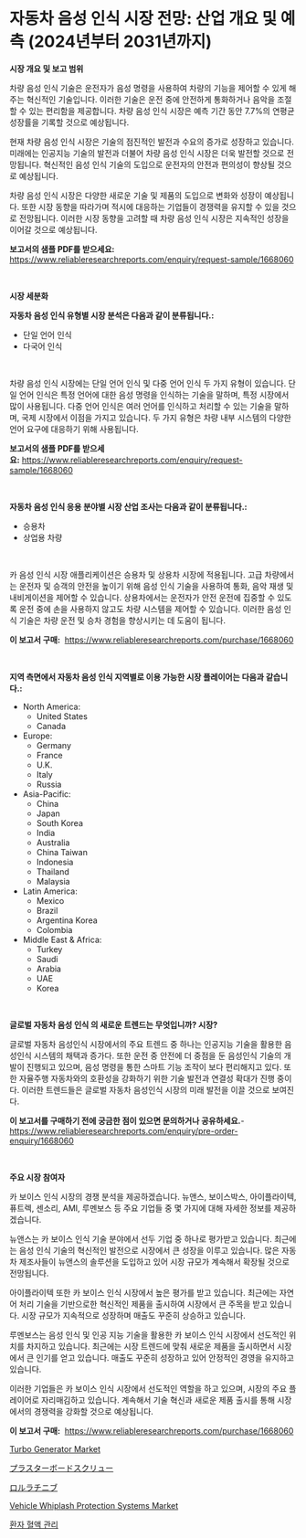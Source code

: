 <p><h1>자동차 음성 인식 시장 전망: 산업 개요 및 예측 (2024년부터 2031년까지)</h1></p><p><strong>시장 개요 및 보고 범위</strong></p>
<p><p>차량 음성 인식 기술은 운전자가 음성 명령을 사용하여 차량의 기능을 제어할 수 있게 해주는 혁신적인 기술입니다. 이러한 기술은 운전 중에 안전하게 통화하거나 음악을 조절할 수 있는 편리함을 제공합니다. 차량 음성 인식 시장은 예측 기간 동안 7.7%의 연평균 성장률을 기록할 것으로 예상됩니다.</p><p>현재 차량 음성 인식 시장은 기술의 점진적인 발전과 수요의 증가로 성장하고 있습니다. 미래에는 인공지능 기술의 발전과 더불어 차량 음성 인식 시장은 더욱 발전할 것으로 전망됩니다. 혁신적인 음성 인식 기술의 도입으로 운전자의 안전과 편의성이 향상될 것으로 예상됩니다.</p><p>차량 음성 인식 시장은 다양한 새로운 기술 및 제품의 도입으로 변화와 성장이 예상됩니다. 또한 시장 동향을 따라가며 적시에 대응하는 기업들이 경쟁력을 유지할 수 있을 것으로 전망됩니다. 이러한 시장 동향을 고려할 때 차량 음성 인식 시장은 지속적인 성장을 이어갈 것으로 예상됩니다.</p></p>
<p><strong>보고서의 샘플 PDF를 받으세요:</strong> <a href="https://www.reliableresearchreports.com/enquiry/request-sample/1668060">https://www.reliableresearchreports.com/enquiry/request-sample/1668060</a></p>
<p>&nbsp;</p>
<p><strong>시장 세분화</strong></p>
<p><strong>자동차 음성 인식 유형별 시장 분석은 다음과 같이 분류됩니다.:</strong></p>
<p><ul><li>단일 언어 인식</li><li>다국어 인식</li></ul></p>
<p>&nbsp;</p>
<p><p>차량 음성 인식 시장에는 단일 언어 인식 및 다중 언어 인식 두 가지 유형이 있습니다. 단일 언어 인식은 특정 언어에 대한 음성 명령을 인식하는 기술을 말하며, 특정 시장에서 많이 사용됩니다. 다중 언어 인식은 여러 언어를 인식하고 처리할 수 있는 기술을 말하며, 국제 시장에서 이점을 가지고 있습니다. 두 가지 유형은 차량 내부 시스템의 다양한 언어 요구에 대응하기 위해 사용됩니다.</p></p>
<p><strong>보고서의 샘플 PDF를 받으세요:</strong>&nbsp;<a href="https://www.reliableresearchreports.com/enquiry/request-sample/1668060">https://www.reliableresearchreports.com/enquiry/request-sample/1668060</a></p>
<p>&nbsp;</p>
<p><strong> 자동차 음성 인식 응용 분야별 시장 산업 조사는 다음과 같이 분류됩니다.:</strong></p>
<p><ul><li>승용차</li><li>상업용 차량</li></ul></p>
<p>&nbsp;</p>
<p><p>카 음성 인식 시장 애플리케이션은 승용차 및 상용차 시장에 적용됩니다. 고급 차량에서는 운전자 및 승객의 안전을 높이기 위해 음성 인식 기술을 사용하여 통화, 음악 재생 및 내비게이션을 제어할 수 있습니다. 상용차에서는 운전자가 안전 운전에 집중할 수 있도록 운전 중에 손을 사용하지 않고도 차량 시스템을 제어할 수 있습니다. 이러한 음성 인식 기술은 차량 운전 및 승차 경험을 향상시키는 데 도움이 됩니다.</p></p>
<p><strong>이 보고서 구매:</strong>&nbsp; <a href="https://www.reliableresearchreports.com/purchase/1668060">https://www.reliableresearchreports.com/purchase/1668060</a></p>
<p>&nbsp;</p>
<p><strong>지역 측면에서 자동차 음성 인식 지역별로 이용 가능한 시장 플레이어는 다음과 같습니다.:</strong></p>
<p><ul>
    <li>
        North America:
        <ul>
            <li>United States</li>
            <li>Canada</li>
        </ul>
    </li>
    <li>
        Europe:
        <ul>
            <li>Germany</li>
            <li>France</li>
            <li>U.K.</li>
            <li>Italy</li>
            <li>Russia</li>
        </ul>
    </li>
    <li>
        Asia-Pacific:
        <ul>
            <li>China</li>
            <li>Japan</li>
            <li>South Korea</li>
            <li>India</li>
            <li>Australia</li>
            <li>China Taiwan</li>
            <li>Indonesia</li>
            <li>Thailand</li>
            <li>Malaysia</li>
        </ul>
    </li>
    <li>
        Latin America:
        <ul>
            <li>Mexico</li>
            <li>Brazil</li>
            <li>Argentina Korea</li>
            <li>Colombia</li>
        </ul>
    </li>
    <li>
        Middle East & Africa:
        <ul>
            <li>Turkey</li>
            <li>Saudi</li>
            <li>Arabia</li>
            <li>UAE</li>
            <li>Korea</li>
        </ul>
    </li>
    </ul></p>
<p>&nbsp;</p>
<p><strong>글로벌 자동차 음성 인식 의 새로운 트렌드는 무엇입니까? 시장?</strong></p>
<p><p>글로벌 자동차 음성인식 시장에서의 주요 트렌드 중 하나는 인공지능 기술을 활용한 음성인식 시스템의 채택과 증가다. 또한 운전 중 안전에 더 중점을 둔 음성인식 기술의 개발이 진행되고 있으며, 음성 명령을 통한 스마트 기능 조작이 보다 편리해지고 있다. 또한 자율주행 자동차와의 호환성을 강화하기 위한 기술 발전과 연결성 확대가 진행 중이다. 이러한 트렌드들은 글로벌 자동차 음성인식 시장의 미래 발전을 이끌 것으로 보여진다.</p></p>
<p><strong>이 보고서를 구매하기 전에 궁금한 점이 있으면 문의하거나 공유하세요.</strong>- <a href="https://www.reliableresearchreports.com/enquiry/pre-order-enquiry/1668060">https://www.reliableresearchreports.com/enquiry/pre-order-enquiry/1668060</a></p>
<p>&nbsp;</p>
<p><strong>주요 시장 참여자</strong></p>
<p><p>카 보이스 인식 시장의 경쟁 분석을 제공하겠습니다. 뉴앤스, 보이스박스, 아이플라이텍, 퓨트렉, 센소리, AMI, 루멘보스 등 주요 기업들 중 몇 가지에 대해 자세한 정보를 제공하겠습니다.</p><p>뉴앤스는 카 보이스 인식 기술 분야에서 선두 기업 중 하나로 평가받고 있습니다. 최근에는 음성 인식 기술의 혁신적인 발전으로 시장에서 큰 성장을 이루고 있습니다. 많은 자동차 제조사들이 뉴앤스의 솔루션을 도입하고 있어 시장 규모가 계속해서 확장될 것으로 전망됩니다.</p><p>아이플라이텍 또한 카 보이스 인식 시장에서 높은 평가를 받고 있습니다. 최근에는 자연어 처리 기술을 기반으로한 혁신적인 제품을 출시하여 시장에서 큰 주목을 받고 있습니다. 시장 규모가 지속적으로 성장하며 매출도 꾸준히 상승하고 있습니다.</p><p>루멘보스는 음성 인식 및 인공 지능 기술을 활용한 카 보이스 인식 시장에서 선도적인 위치를 차지하고 있습니다. 최근에는 시장 트렌드에 맞춰 새로운 제품을 출시하면서 시장에서 큰 인기를 얻고 있습니다. 매출도 꾸준히 성장하고 있어 안정적인 경영을 유지하고 있습니다.</p><p>이러한 기업들은 카 보이스 인식 시장에서 선도적인 역할을 하고 있으며, 시장의 주요 플레이어로 자리매김하고 있습니다. 계속해서 기술 혁신과 새로운 제품 출시를 통해 시장에서의 경쟁력을 강화할 것으로 예상됩니다.</p></p>
<p><strong>이 보고서 구매:</strong>&nbsp;&nbsp;<a href="https://www.reliableresearchreports.com/purchase/1668060">https://www.reliableresearchreports.com/purchase/1668060</a></p>
<p><p><a href="https://github.com/jj19131/Market-Research-Report-List-2/blob/main/turbo-generator-market.md">Turbo Generator Market</a></p><p><a href="https://github.com/dzy793153605/Market-Research-Report-List-1/blob/main/835083716338.md">プラスターボードスクリュー</a></p><p><a href="https://medium.com/@barrycuda1974/%E3%83%AD%E3%83%BC%E3%83%A9%E3%83%86%E3%82%A3%E3%83%8B%E3%83%96%E5%B8%82%E5%A0%B4-%E3%82%BF%E3%82%A4%E3%83%97-%E7%94%A8%E9%80%94-%E5%9C%B0%E7%90%86%E3%81%AB%E3%82%88%E3%82%8B%E5%8C%85%E6%8B%AC%E7%9A%84%E8%A9%95%E4%BE%A1-533987db6985">ロルラチニブ</a></p><p><a href="https://issuu.com/reportprime-2/docs/vehicle-whiplash-protection-systems-market-size-20">Vehicle Whiplash Protection Systems Market</a></p><p><a href="https://medium.com/@lizaheller2023/%ED%99%98%EC%9E%90%EC%9D%98-%ED%98%88%EC%95%A1-%EA%B4%80%EB%A6%AC-%EC%8B%9C%EC%9E%A5-%EC%8B%9C%EC%9E%A5-%EC%A0%90%EC%9C%A0%EC%9C%A8-%EC%8B%9C%EC%9E%A5-%EB%8F%99%ED%96%A5-%EB%B0%8F-%EB%AF%B8%EB%9E%98-%EC%84%B1%EC%9E%A5-%ED%83%90%EC%83%89-a809fbb37db2">환자 혈액 관리</a></p></p>
